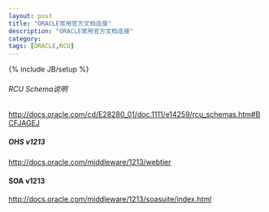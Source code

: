 ```yaml
---
layout: post
title: "ORACLE常用官方文档连接"
description: "ORACLE常用官方文档连接"
category: 
tags: [ORACLE,RCU]
---
```

{% include JB/setup %}

###### RCU Schema说明
http://docs.oracle.com/cd/E28280_01/doc.1111/e14259/rcu_schemas.htm#BCFJAGEJ

##### OHS v1213
http://docs.oracle.com/middleware/1213/webtier

#### SOA v1213
http://docs.oracle.com/middleware/1213/soasuite/index.html
